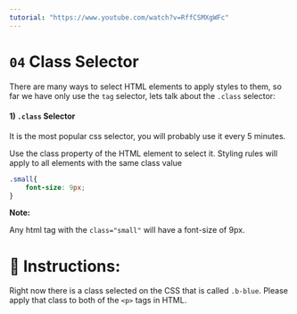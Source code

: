 ```yaml
---
tutorial: "https://www.youtube.com/watch?v=RffCSMXgWFc"
---
```


# `04` Class Selector

There are many ways to select HTML elements to apply styles to them, so far we have only use the `tag` selector, lets talk about the `.class` selector:

#### 1) `.class` Selector

It is the most popular css selector, you will probably use it every 5 minutes.

Use the class property of the HTML element to select it. Styling rules will apply to all elements with the same class value

```css
.small{
    font-size: 9px;
}
```
**Note:** 

Any html tag with the `class="small"` will have a font-size of 9px.

# 📝 Instructions:

Right now there is a class selected on the CSS that is called `.b-blue`. Please apply that class to both of the `<p>` tags in HTML.



